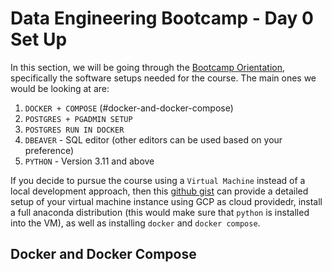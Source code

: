 # Data Engineering Bootcamp - Day 0 Set Up

In this section, we will be going through the [Bootcamp Orientation](https://www.youtube.com/watch?v=9Ng5juIg7LY&t=8s), specifically the software setups needed for the course. The main ones we would be looking at are:
1. `DOCKER + COMPOSE` (#docker-and-docker-compose)
2. `POSTGRES + PGADMIN SETUP`
3. `POSTGRES RUN IN DOCKER`
4. `DBEAVER` - SQL editor (other editors can be used based on your preference)
5. `PYTHON` - Version 3.11 and above

If you decide to pursue the course using a `Virtual Machine` instead of a local development approach, then this [github gist](https://gist.github.com/peterchettiar/6e719cd2bbdb3e6aae4e6d1895670687) can provide a detailed setup of your virtual machine instance using GCP as cloud providedr, install a full anaconda distribution (this would make sure that `python` is installed into the VM), as well as installing `docker` and `docker compose`. 

## Docker and Docker Compose
